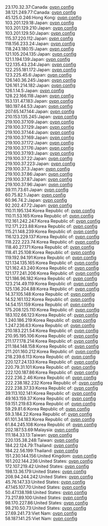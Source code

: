 23.170.32.37:Canada: [ovpn config](vpn/23_170_32_37.ovpn)  
38.121.249.77:Canada: [ovpn config](vpn/38_121_249_77.ovpn)  
45.125.0.246:Hong Kong: [ovpn config](vpn/45_125_0_246.ovpn)  
103.201.129.18:Japan: [ovpn config](vpn/103_201_129_18.ovpn)  
103.201.129.210:Japan: [ovpn config](vpn/103_201_129_210.ovpn)  
103.201.129.50:Japan: [ovpn config](vpn/103_201_129_50.ovpn)  
115.37.220.112:Japan: [ovpn config](vpn/115_37_220_112.ovpn)  
118.156.233.24:Japan: [ovpn config](vpn/118_156_233_24.ovpn)  
118.243.180.15:Japan: [ovpn config](vpn/118_243_180_15.ovpn)  
121.105.204.135:Japan: [ovpn config](vpn/121_105_204_135.ovpn)  
121.1.194.139:Japan: [ovpn config](vpn/121_1_194_139.ovpn)  
122.135.43.234:Japan: [ovpn config](vpn/122_135_43_234.ovpn)  
122.255.181.172:Japan: [ovpn config](vpn/122_255_181_172.ovpn)  
123.225.45.6:Japan: [ovpn config](vpn/123_225_45_6.ovpn)  
126.140.36.245:Japan: [ovpn config](vpn/126_140_36_245.ovpn)  
126.161.214.182:Japan: [ovpn config](vpn/126_161_214_182.ovpn)  
126.1.14.5:Japan: [ovpn config](vpn/126_1_14_5.ovpn)  
128.22.166.118:Japan: [ovpn config](vpn/128_22_166_118.ovpn)  
153.131.47.183:Japan: [ovpn config](vpn/153_131_47_183.ovpn)  
180.197.44.53:Japan: [ovpn config](vpn/180_197_44_53.ovpn)  
207.65.147.144:Japan: [ovpn config](vpn/207_65_147_144.ovpn)  
210.153.135.245:Japan: [ovpn config](vpn/210_153_135_245.ovpn)  
219.100.37.109:Japan: [ovpn config](vpn/219_100_37_109.ovpn)  
219.100.37.129:Japan: [ovpn config](vpn/219_100_37_129.ovpn)  
219.100.37.144:Japan: [ovpn config](vpn/219_100_37_144.ovpn)  
219.100.37.169:Japan: [ovpn config](vpn/219_100_37_169.ovpn)  
219.100.37.172:Japan: [ovpn config](vpn/219_100_37_172.ovpn)  
219.100.37.176:Japan: [ovpn config](vpn/219_100_37_176.ovpn)  
219.100.37.193:Japan: [ovpn config](vpn/219_100_37_193.ovpn)  
219.100.37.22:Japan: [ovpn config](vpn/219_100_37_22.ovpn)  
219.100.37.223:Japan: [ovpn config](vpn/219_100_37_223.ovpn)  
219.100.37.3:Japan: [ovpn config](vpn/219_100_37_3.ovpn)  
219.100.37.86:Japan: [ovpn config](vpn/219_100_37_86.ovpn)  
219.100.37.87:Japan: [ovpn config](vpn/219_100_37_87.ovpn)  
219.100.37.96:Japan: [ovpn config](vpn/219_100_37_96.ovpn)  
39.111.73.61:Japan: [ovpn config](vpn/39_111_73_61.ovpn)  
60.75.82.1:Japan: [ovpn config](vpn/60_75_82_1.ovpn)  
60.96.74.2:Japan: [ovpn config](vpn/60_96_74_2.ovpn)  
92.202.47.72:Japan: [ovpn config](vpn/92_202_47_72.ovpn)  
110.11.195.134:Korea Republic of: [ovpn config](vpn/110_11_195_134.ovpn)  
110.11.53.165:Korea Republic of: [ovpn config](vpn/110_11_53_165.ovpn)  
112.161.242.247:Korea Republic of: [ovpn config](vpn/112_161_242_247.ovpn)  
112.171.223.88:Korea Republic of: [ovpn config](vpn/112_171_223_88.ovpn)  
115.21.148.239:Korea Republic of: [ovpn config](vpn/115_21_148_239.ovpn)  
116.123.229.137:Korea Republic of: [ovpn config](vpn/116_123_229_137.ovpn)  
118.222.223.74:Korea Republic of: [ovpn config](vpn/118_222_223_74.ovpn)  
118.40.27.171:Korea Republic of: [ovpn config](vpn/118_40_27_171.ovpn)  
118.41.25.108:Korea Republic of: [ovpn config](vpn/118_41_25_108.ovpn)  
119.192.94.191:Korea Republic of: [ovpn config](vpn/119_192_94_191.ovpn)  
121.134.135.165:Korea Republic of: [ovpn config](vpn/121_134_135_165.ovpn)  
121.162.43.240:Korea Republic of: [ovpn config](vpn/121_162_43_240.ovpn)  
121.177.241.206:Korea Republic of: [ovpn config](vpn/121_177_241_206.ovpn)  
121.186.96.182:Korea Republic of: [ovpn config](vpn/121_186_96_182.ovpn)  
123.214.49.119:Korea Republic of: [ovpn config](vpn/123_214_49_119.ovpn)  
125.136.204.88:Korea Republic of: [ovpn config](vpn/125_136_204_88.ovpn)  
14.37.105.148:Korea Republic of: [ovpn config](vpn/14_37_105_148.ovpn)  
14.52.161.132:Korea Republic of: [ovpn config](vpn/14_52_161_132.ovpn)  
14.54.151.159:Korea Republic of: [ovpn config](vpn/14_54_151_159.ovpn)  
175.208.125.110:Korea Republic of: [ovpn config](vpn/175_208_125_110.ovpn)  
183.102.66.123:Korea Republic of: [ovpn config](vpn/183_102_66_123.ovpn)  
1.240.186.219:Korea Republic of: [ovpn config](vpn/1_240_186_219.ovpn)  
1.247.236.63:Korea Republic of: [ovpn config](vpn/1_247_236_63.ovpn)  
210.183.221.54:Korea Republic of: [ovpn config](vpn/210_183_221_54.ovpn)  
210.95.195.106:Korea Republic of: [ovpn config](vpn/210_95_195_106.ovpn)  
211.177.178.214:Korea Republic of: [ovpn config](vpn/211_177_178_214.ovpn)  
211.184.148.158:Korea Republic of: [ovpn config](vpn/211_184_148_158.ovpn)  
211.201.160.212:Korea Republic of: [ovpn config](vpn/211_201_160_212.ovpn)  
218.239.6.113:Korea Republic of: [ovpn config](vpn/218_239_6_113.ovpn)  
220.127.24.133:Korea Republic of: [ovpn config](vpn/220_127_24_133.ovpn)  
220.79.31.101:Korea Republic of: [ovpn config](vpn/220_79_31_101.ovpn)  
222.120.187.86:Korea Republic of: [ovpn config](vpn/222_120_187_86.ovpn)  
222.236.2.46:Korea Republic of: [ovpn config](vpn/222_236_2_46.ovpn)  
222.238.182.232:Korea Republic of: [ovpn config](vpn/222_238_182_232.ovpn)  
222.238.37.33:Korea Republic of: [ovpn config](vpn/222_238_37_33.ovpn)  
39.113.102.141:Korea Republic of: [ovpn config](vpn/39_113_102_141.ovpn)  
49.163.159.37:Korea Republic of: [ovpn config](vpn/49_163_159_37.ovpn)  
59.151.219.63:Korea Republic of: [ovpn config](vpn/59_151_219_63.ovpn)  
59.29.81.6:Korea Republic of: [ovpn config](vpn/59_29_81_6.ovpn)  
59.3.184.22:Korea Republic of: [ovpn config](vpn/59_3_184_22.ovpn)  
61.101.34.183:Korea Republic of: [ovpn config](vpn/61_101_34_183.ovpn)  
61.84.245.108:Korea Republic of: [ovpn config](vpn/61_84_245_108.ovpn)  
202.187.53.69:Malaysia: [ovpn config](vpn/202_187_53_69.ovpn)  
111.184.33.13:Taiwan: [ovpn config](vpn/111_184_33_13.ovpn)  
220.135.38.248:Taiwan: [ovpn config](vpn/220_135_38_248.ovpn)  
184.22.124.79:Thailand: [ovpn config](vpn/184_22_124_79.ovpn)  
184.22.56.199:Thailand: [ovpn config](vpn/184_22_56_199.ovpn)  
151.230.144.156:United Kingdom: [ovpn config](vpn/151_230_144_156.ovpn)  
161.202.144.236:United States: [ovpn config](vpn/161_202_144_236.ovpn)  
172.107.219.42:United States: [ovpn config](vpn/172_107_219_42.ovpn)  
198.13.36.179:United States: [ovpn config](vpn/198_13_36_179.ovpn)  
208.94.244.242:United States: [ovpn config](vpn/208_94_244_242.ovpn)  
45.76.147.33:United States: [ovpn config](vpn/45_76_147_33.ovpn)  
47.145.107.70:United States: [ovpn config](vpn/47_145_107_70.ovpn)  
50.47.138.198:United States: [ovpn config](vpn/50_47_138_198.ovpn)  
73.217.89.100:United States: [ovpn config](vpn/73_217_89_100.ovpn)  
98.170.227.86:United States: [ovpn config](vpn/98_170_227_86.ovpn)  
98.210.50.73:United States: [ovpn config](vpn/98_210_50_73.ovpn)  
27.69.241.73:Viet Nam: [ovpn config](vpn/27_69_241_73.ovpn)  
58.187.141.25:Viet Nam: [ovpn config](vpn/58_187_141_25.ovpn)  
